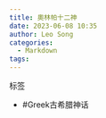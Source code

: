 ```yaml
---
title: 奧林帕十二神
date: 2023-06-08 10:35
author: Leo Song
categories:
  - Markdown
tags:
---
```


标签

- #Greek古希腊神话


